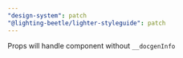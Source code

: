 ```yaml
---
"design-system": patch
"@lighting-beetle/lighter-styleguide": patch
---
```


Props will handle component without `__docgenInfo`
